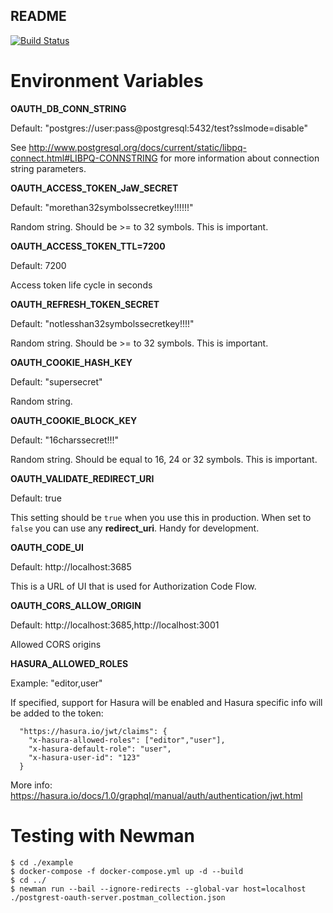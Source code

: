 README
------

[![Build Status](https://travis-ci.org/postgrest-oauth/api.svg?branch=master)](https://travis-ci.org/postgrest-oauth/api)

Environment Variables
=====================

**OAUTH_DB_CONN_STRING**

Default: "postgres://user:pass@postgresql:5432/test?sslmode=disable"

See http://www.postgresql.org/docs/current/static/libpq-connect.html#LIBPQ-CONNSTRING for more information about connection string parameters.

**OAUTH_ACCESS_TOKEN_JaW_SECRET**

Default: "morethan32symbolssecretkey!!!!!!"

Random string. Should be >= to 32 symbols. This is important.

**OAUTH_ACCESS_TOKEN_TTL=7200**

Default: 7200

Access token life cycle in seconds

**OAUTH_REFRESH_TOKEN_SECRET**

Default: "notlesshan32symbolssecretkey!!!!"

Random string. Should be >= to 32 symbols. This is important.

**OAUTH_COOKIE_HASH_KEY**

Default: "supersecret"

Random string.

**OAUTH_COOKIE_BLOCK_KEY**

Default: "16charssecret!!!"

Random string. Should be equal to 16, 24 or 32 symbols. This is important.


**OAUTH_VALIDATE_REDIRECT_URI**

Default: true

This setting should be `true` when you use this in production. When set to `false` you can use any **redirect_uri**. Handy for development. 

**OAUTH_CODE_UI**

Default: http://localhost:3685

This is a URL of UI that is used for Authorization Code Flow. 

**OAUTH_CORS_ALLOW_ORIGIN**

Default: http://localhost:3685,http://localhost:3001

Allowed CORS origins

**HASURA_ALLOWED_ROLES**

Example: "editor,user"

If specified, support for Hasura will be enabled and Hasura specific info will be added to the token:

```
  "https://hasura.io/jwt/claims": {
    "x-hasura-allowed-roles": ["editor","user"],
    "x-hasura-default-role": "user",
    "x-hasura-user-id": "123"
  }
```

More info: https://hasura.io/docs/1.0/graphql/manual/auth/authentication/jwt.html

Testing with Newman
===================
```
$ cd ./example
$ docker-compose -f docker-compose.yml up -d --build
$ cd ../
$ newman run --bail --ignore-redirects --global-var host=localhost ./postgrest-oauth-server.postman_collection.json

```

